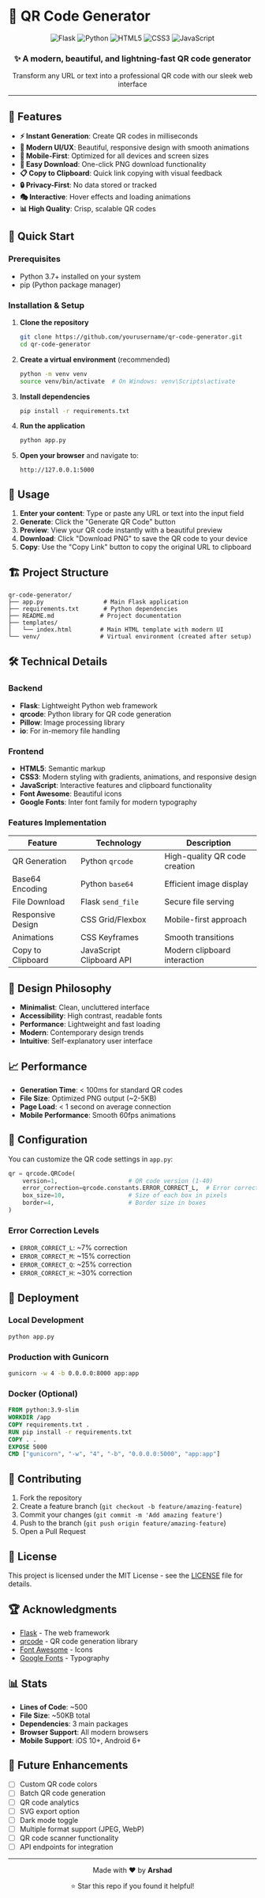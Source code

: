# 🚀 QR Code Generator

<div align="center">
  <img src="https://img.shields.io/badge/Flask-000000?style=for-the-badge&logo=flask&logoColor=white" alt="Flask">
  <img src="https://img.shields.io/badge/Python-3776AB?style=for-the-badge&logo=python&logoColor=white" alt="Python">
  <img src="https://img.shields.io/badge/HTML5-E34F26?style=for-the-badge&logo=html5&logoColor=white" alt="HTML5">
  <img src="https://img.shields.io/badge/CSS3-1572B6?style=for-the-badge&logo=css3&logoColor=white" alt="CSS3">
  <img src="https://img.shields.io/badge/JavaScript-F7DF1E?style=for-the-badge&logo=javascript&logoColor=black" alt="JavaScript">
</div>

<div align="center">
  <h3>✨ A modern, beautiful, and lightning-fast QR code generator</h3>
  <p>Transform any URL or text into a professional QR code with our sleek web interface</p>
</div>

---

## 🌟 Features

- **⚡ Instant Generation**: Create QR codes in milliseconds
- **🎨 Modern UI/UX**: Beautiful, responsive design with smooth animations
- **📱 Mobile-First**: Optimized for all devices and screen sizes
- **💾 Easy Download**: One-click PNG download functionality
- **📋 Copy to Clipboard**: Quick link copying with visual feedback
- **🔒 Privacy-First**: No data stored or tracked
- **🎭 Interactive**: Hover effects and loading animations
- **📊 High Quality**: Crisp, scalable QR codes

## 🚀 Quick Start

### Prerequisites

- Python 3.7+ installed on your system
- pip (Python package manager)

### Installation & Setup

1. **Clone the repository**
   ```bash
   git clone https://github.com/yourusername/qr-code-generator.git
   cd qr-code-generator
   ```

2. **Create a virtual environment** (recommended)
   ```bash
   python -m venv venv
   source venv/bin/activate  # On Windows: venv\Scripts\activate
   ```

3. **Install dependencies**
   ```bash
   pip install -r requirements.txt
   ```

4. **Run the application**
   ```bash
   python app.py
   ```

5. **Open your browser** and navigate to:
   ```
   http://127.0.0.1:5000
   ```

## 🎯 Usage

1. **Enter your content**: Type or paste any URL or text into the input field
2. **Generate**: Click the "Generate QR Code" button
3. **Preview**: View your QR code instantly with a beautiful preview
4. **Download**: Click "Download PNG" to save the QR code to your device
5. **Copy**: Use the "Copy Link" button to copy the original URL to clipboard

## 🏗️ Project Structure

```
qr-code-generator/
├── app.py                 # Main Flask application
├── requirements.txt       # Python dependencies
├── README.md             # Project documentation
├── templates/
│   └── index.html        # Main HTML template with modern UI
└── venv/                 # Virtual environment (created after setup)
```

## 🛠️ Technical Details

### Backend
- **Flask**: Lightweight Python web framework
- **qrcode**: Python library for QR code generation
- **Pillow**: Image processing library
- **io**: For in-memory file handling

### Frontend
- **HTML5**: Semantic markup
- **CSS3**: Modern styling with gradients, animations, and responsive design
- **JavaScript**: Interactive features and clipboard functionality
- **Font Awesome**: Beautiful icons
- **Google Fonts**: Inter font family for modern typography

### Features Implementation

| Feature | Technology | Description |
|---------|------------|-------------|
| QR Generation | Python `qrcode` | High-quality QR code creation |
| Base64 Encoding | Python `base64` | Efficient image display |
| File Download | Flask `send_file` | Secure file serving |
| Responsive Design | CSS Grid/Flexbox | Mobile-first approach |
| Animations | CSS Keyframes | Smooth transitions |
| Copy to Clipboard | JavaScript Clipboard API | Modern clipboard interaction |

## 🎨 Design Philosophy

- **Minimalist**: Clean, uncluttered interface
- **Accessibility**: High contrast, readable fonts
- **Performance**: Lightweight and fast loading
- **Modern**: Contemporary design trends
- **Intuitive**: Self-explanatory user interface

## 📈 Performance

- **Generation Time**: < 100ms for standard QR codes
- **File Size**: Optimized PNG output (~2-5KB)
- **Page Load**: < 1 second on average connection
- **Mobile Performance**: Smooth 60fps animations

## 🔧 Configuration

You can customize the QR code settings in `app.py`:

```python
qr = qrcode.QRCode(
    version=1,                    # QR code version (1-40)
    error_correction=qrcode.constants.ERROR_CORRECT_L,  # Error correction level
    box_size=10,                  # Size of each box in pixels
    border=4,                     # Border size in boxes
)
```

### Error Correction Levels
- `ERROR_CORRECT_L`: ~7% correction
- `ERROR_CORRECT_M`: ~15% correction  
- `ERROR_CORRECT_Q`: ~25% correction
- `ERROR_CORRECT_H`: ~30% correction

## 🚀 Deployment

### Local Development
```bash
python app.py
```

### Production with Gunicorn
```bash
gunicorn -w 4 -b 0.0.0.0:8000 app:app
```

### Docker (Optional)
```dockerfile
FROM python:3.9-slim
WORKDIR /app
COPY requirements.txt .
RUN pip install -r requirements.txt
COPY . .
EXPOSE 5000
CMD ["gunicorn", "-w", "4", "-b", "0.0.0.0:5000", "app:app"]
```

## 🤝 Contributing

1. Fork the repository
2. Create a feature branch (`git checkout -b feature/amazing-feature`)
3. Commit your changes (`git commit -m 'Add amazing feature'`)
4. Push to the branch (`git push origin feature/amazing-feature`)
5. Open a Pull Request

## 📝 License

This project is licensed under the MIT License - see the [LICENSE](LICENSE) file for details.

## 🏆 Acknowledgments

- [Flask](https://flask.palletsprojects.com/) - The web framework
- [qrcode](https://github.com/lincolnloop/python-qrcode) - QR code generation library
- [Font Awesome](https://fontawesome.com/) - Icons
- [Google Fonts](https://fonts.google.com/) - Typography

## 📊 Stats

- **Lines of Code**: ~500
- **File Size**: ~50KB total
- **Dependencies**: 3 main packages
- **Browser Support**: All modern browsers
- **Mobile Support**: iOS 10+, Android 6+

## 🔮 Future Enhancements

- [ ] Custom QR code colors
- [ ] Batch QR code generation
- [ ] QR code analytics
- [ ] SVG export option
- [ ] Dark mode toggle
- [ ] Multiple format support (JPEG, WebP)
- [ ] QR code scanner functionality
- [ ] API endpoints for integration

---

<div align="center">
  <p>Made with ❤️ by <strong>Arshad</strong></p>
  <p>⭐ Star this repo if you found it helpful!</p>
</div>
